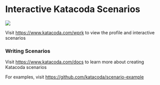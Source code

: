 # Interactive Katacoda Scenarios

[![](http://shields.katacoda.com/katacoda/wprk/count.svg)](https://www.katacoda.com/wprk "Get your profile on Katacoda.com")

Visit https://www.katacoda.com/wprk to view the profile and interactive scenarios

### Writing Scenarios
Visit https://www.katacoda.com/docs to learn more about creating Katacoda scenarios

For examples, visit https://github.com/katacoda/scenario-example
